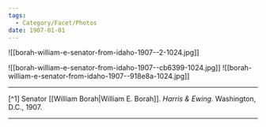 ```yaml
---
tags:
  - Category/Facet/Photos
date: 1907-01-01
---
```

![[borah-william-e-senator-from-idaho-1907--2-1024.jpg]]

![[borah-william-e-senator-from-idaho-1907--cb6399-1024.jpg]]
![[borah-william-e-senator-from-idaho-1907--918e8a-1024.jpg]]

---

[^1] Senator [[William Borah|William E. Borah]]. *Harris & Ewing*. Washington, D.C., 1907.

---
